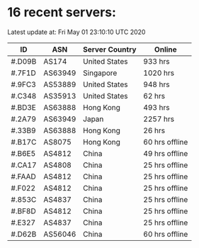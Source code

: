 # 16 recent servers:

Latest update at: Fri May 01 23:10:10 UTC 2020

| ID | ASN | Server Country | Online |
| -- | --- | -------------- | ------ |
| #.D09B | AS174 | United States | 933 hrs |
| #.7F1D | AS63949 | Singapore | 1020 hrs |
| #.9FC3 | AS53889 | United States | 948 hrs |
| #.C348 | AS35913 | United States | 62 hrs |
| #.BD3E | AS63888 | Hong Kong | 493 hrs |
| #.2A79 | AS63949 | Japan | 2257 hrs |
| #.33B9 | AS63888 | Hong Kong | 26 hrs |
| #.B17C | AS8075 | Hong Kong | 60 hrs offline |
| #.B6E5 | AS4812 | China | 49 hrs offline |
| #.CA17 | AS4808 | China | 25 hrs offline |
| #.FAAD | AS4812 | China | 25 hrs offline |
| #.F022 | AS4812 | China | 25 hrs offline |
| #.853C | AS4837 | China | 25 hrs offline |
| #.BF8D | AS4812 | China | 25 hrs offline |
| #.E327 | AS4837 | China | 25 hrs offline |
| #.D62B | AS56046 | China | 60 hrs offline |


